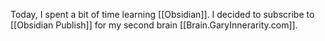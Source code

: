 Today, I spent a bit of time learning [[Obsidian]]. I decided to subscribe to [[Obsidian Publish]] for my second brain [[Brain.GaryInnerarity.com]]. 

